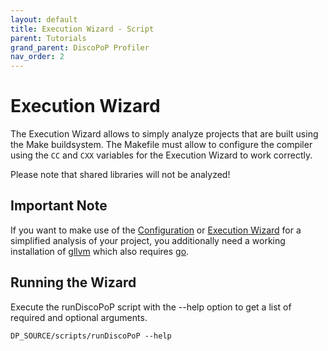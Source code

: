 ```yaml
---
layout: default
title: Execution Wizard - Script
parent: Tutorials
grand_parent: DiscoPoP Profiler
nav_order: 2
---
```



# Execution Wizard

The Execution Wizard allows to simply analyze projects that are built using the Make buildsystem. The Makefile must allow to configure the compiler using the `CC` and `CXX` variables for the Execution Wizard to work correctly.

Please note that shared libraries will not be analyzed!

## Important Note

If you want to make use of the [Configuration](Configuration_Wizard.md) or [Execution Wizard](Execution_Wizard.md) for a simplified analysis of your project, you additionally need a working installation of [gllvm](https://github.com/SRI-CSL/gllvm) which also requires [go](https://go.dev/doc/install).

## Running the Wizard

Execute the runDiscoPoP script with the --help option to get a list of required and optional arguments.

    DP_SOURCE/scripts/runDiscoPoP --help
